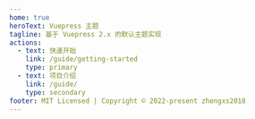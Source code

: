 ```yaml
---
home: true
heroText: Vuepress 主题
tagline: 基于 Vuepress 2.x 的默认主题实现
actions:
  - text: 快速开始
    link: /guide/getting-started
    type: primary
  - text: 项目介绍
    link: /guide/
    type: secondary
footer: MIT Licensed | Copyright © 2022-present zhengxs2018
---
```

